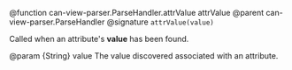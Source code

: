 @function can-view-parser.ParseHandler.attrValue attrValue
@parent can-view-parser.ParseHandler
@signature `attrValue(value)`

Called when an attribute's **value** has been found.

@param {String} value The value discovered associated with an attribute.
